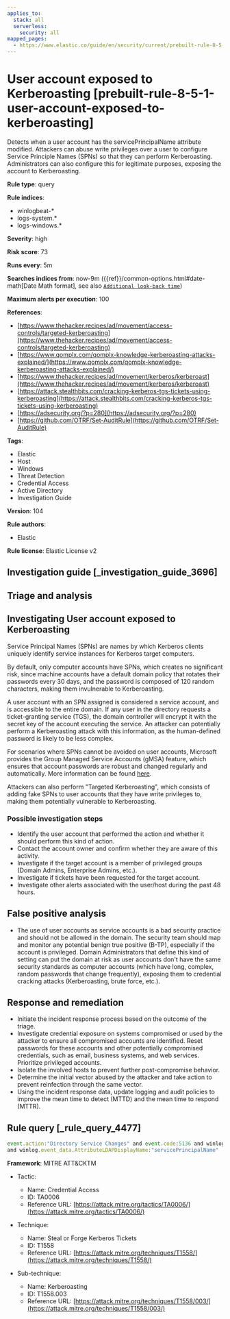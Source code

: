 ```yaml
---
applies_to:
  stack: all
  serverless:
    security: all
mapped_pages:
  - https://www.elastic.co/guide/en/security/current/prebuilt-rule-8-5-1-user-account-exposed-to-kerberoasting.html
---
```


# User account exposed to Kerberoasting [prebuilt-rule-8-5-1-user-account-exposed-to-kerberoasting]

Detects when a user account has the servicePrincipalName attribute modified. Attackers can abuse write privileges over a user to configure Service Principle Names (SPNs) so that they can perform Kerberoasting. Administrators can also configure this for legitimate purposes, exposing the account to Kerberoasting.

**Rule type**: query

**Rule indices**:

* winlogbeat-*
* logs-system.*
* logs-windows.*

**Severity**: high

**Risk score**: 73

**Runs every**: 5m

**Searches indices from**: now-9m ({{ref}}/common-options.html#date-math[Date Math format], see also [`Additional look-back time`](docs-content://solutions/security/detect-and-alert/create-detection-rule.md#rule-schedule))

**Maximum alerts per execution**: 100

**References**:

* [https://www.thehacker.recipes/ad/movement/access-controls/targeted-kerberoasting](https://www.thehacker.recipes/ad/movement/access-controls/targeted-kerberoasting)
* [https://www.qomplx.com/qomplx-knowledge-kerberoasting-attacks-explained/](https://www.qomplx.com/qomplx-knowledge-kerberoasting-attacks-explained/)
* [https://www.thehacker.recipes/ad/movement/kerberos/kerberoast](https://www.thehacker.recipes/ad/movement/kerberos/kerberoast)
* [https://attack.stealthbits.com/cracking-kerberos-tgs-tickets-using-kerberoasting](https://attack.stealthbits.com/cracking-kerberos-tgs-tickets-using-kerberoasting)
* [https://adsecurity.org/?p=280](https://adsecurity.org/?p=280)
* [https://github.com/OTRF/Set-AuditRule](https://github.com/OTRF/Set-AuditRule)

**Tags**:

* Elastic
* Host
* Windows
* Threat Detection
* Credential Access
* Active Directory
* Investigation Guide

**Version**: 104

**Rule authors**:

* Elastic

**Rule license**: Elastic License v2

## Investigation guide [_investigation_guide_3696]

## Triage and analysis

## Investigating User account exposed to Kerberoasting

Service Principal Names (SPNs) are names by which Kerberos clients uniquely identify service instances for Kerberos target computers.

By default, only computer accounts have SPNs, which creates no significant risk, since machine accounts have a default domain policy that rotates their passwords every 30 days, and the password is composed of 120 random characters, making them invulnerable to Kerberoasting.

A user account with an SPN assigned is considered a service account, and is accessible to the entire domain. If any user in the directory requests a ticket-granting service (TGS), the domain controller will encrypt it with the secret key of the account executing the service. An attacker can potentially perform a Kerberoasting attack with this information, as the human-defined password is likely to be less complex.

For scenarios where SPNs cannot be avoided on user accounts, Microsoft provides the Group Managed Service Accounts (gMSA) feature, which ensures that account passwords are robust and changed regularly and automatically. More information can be found [here](https://docs.microsoft.com/en-us/windows-server/security/group-managed-service-accounts/group-managed-service-accounts-overview).

Attackers can also perform "Targeted Kerberoasting", which consists of adding fake SPNs to user accounts that they have write privileges to, making them potentially vulnerable to Kerberoasting.

### Possible investigation steps

- Identify the user account that performed the action and whether it should perform this kind of action.
- Contact the account owner and confirm whether they are aware of this activity.
- Investigate if the target account is a member of privileged groups (Domain Admins, Enterprise Admins, etc.).
- Investigate if tickets have been requested for the target account.
- Investigate other alerts associated with the user/host during the past 48 hours.

## False positive analysis

- The use of user accounts as service accounts is a bad security practice and should not be allowed in the domain. The security team should map and monitor any potential benign true positive (B-TP), especially if the account is privileged. Domain Administrators that define this kind of setting can put the domain at risk as user accounts don't have the same security standards as computer accounts (which have long, complex, random passwords that change frequently), exposing them to credential cracking attacks (Kerberoasting, brute force, etc.).

## Response and remediation

- Initiate the incident response process based on the outcome of the triage.
- Investigate credential exposure on systems compromised or used by the attacker to ensure all compromised accounts are identified. Reset passwords for these accounts and other potentially compromised credentials, such as email, business systems, and web services. Prioritize privileged accounts.
- Isolate the involved hosts to prevent further post-compromise behavior.
- Determine the initial vector abused by the attacker and take action to prevent reinfection through the same vector.
- Using the incident response data, update logging and audit policies to improve the mean time to detect (MTTD) and the mean time to respond (MTTR).

## Rule query [_rule_query_4477]

```js
event.action:"Directory Service Changes" and event.code:5136 and winlog.event_data.ObjectClass:"user"
and winlog.event_data.AttributeLDAPDisplayName:"servicePrincipalName"
```

**Framework**: MITRE ATT&CKTM

* Tactic:

    * Name: Credential Access
    * ID: TA0006
    * Reference URL: [https://attack.mitre.org/tactics/TA0006/](https://attack.mitre.org/tactics/TA0006/)

* Technique:

    * Name: Steal or Forge Kerberos Tickets
    * ID: T1558
    * Reference URL: [https://attack.mitre.org/techniques/T1558/](https://attack.mitre.org/techniques/T1558/)

* Sub-technique:

    * Name: Kerberoasting
    * ID: T1558.003
    * Reference URL: [https://attack.mitre.org/techniques/T1558/003/](https://attack.mitre.org/techniques/T1558/003/)



